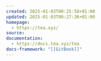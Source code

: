 ```yaml
---
created: 2025-01-03T00:25:58+01:00
updated: 2025-01-03T00:27:36+01:00
homepage:
  - https://tea.xyz/
source: 
documentation:
  - https://docs.tea.xyz/tea
docs-framework: "[[GitBook]]"
---
```

